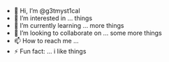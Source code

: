 - 👋 Hi, I’m @g3tmyst1cal
- 👀 I’m interested in ... things
- 🌱 I’m currently learning ... more things
- 💞️ I’m looking to collaborate on ... some more things
- 📫 How to reach me ... 
- ⚡ Fun fact: ... i like things

<!---
g3tmyst1cal/g3tmyst1cal is a ✨ special ✨ repository because its `README.md` (this file) appears on your GitHub profile.
You can click the Preview link to take a look at your changes.
--->
